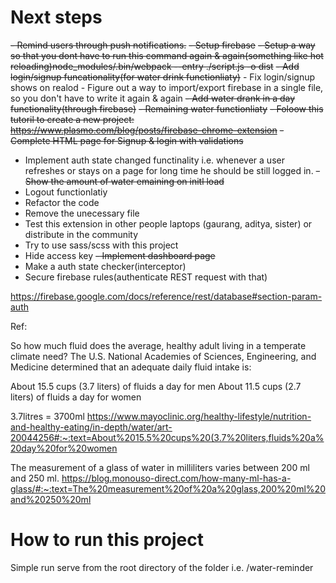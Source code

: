 # Next steps

~~- Remind users through push notifications.~~
~~- Setup firebase~~
~~- Setup a way so that you dont have to run this command again & again(something like hot reloading)node_modules/.bin/webpack --entry ./script.js -o dist~~
~~- Add login/signup funcationality(for water drink functionliaty)~~
    - Fix login/signup shows on realod
    - Figure out a way to import/export firebase in a single file, so you don't have to write it again & again
~~- Add water drank in a day functionality(through firebase)~~
~~- Remaining water functionliaty~~
~~- Foloow this tutoril to create a new project: https://www.plasmo.com/blog/posts/firebase-chrome-extension~~
~~- Complete HTML page for Signup & login with validations~~
- Implement auth state changed functinality i.e. whenever a user refreshes or stays on a page for long time
  he should be still logged in.
~~- Show the amount of water emaining on initl load~~
- Logout functionlatiy
- Refactor the code
- Remove the unecessary file
- Test this extension in other people laptops (gaurang, aditya, sister) or distribute in the community
- Try to use sass/scss with this project
- Hide access key
~~- Implement dashboard page~~
- Make a auth state checker(interceptor)
- Secure firebase rules(authenticate REST request with that)

https://firebase.google.com/docs/reference/rest/database#section-param-auth

Ref:

So how much fluid does the average, healthy adult living in a temperate climate need? The U.S. National Academies of Sciences, Engineering, and Medicine determined that an adequate daily fluid intake is:

About 15.5 cups (3.7 liters) of fluids a day for men
About 11.5 cups (2.7 liters) of fluids a day for women

3.7litres = 3700ml
https://www.mayoclinic.org/healthy-lifestyle/nutrition-and-healthy-eating/in-depth/water/art-20044256#:~:text=About%2015.5%20cups%20(3.7%20liters,fluids%20a%20day%20for%20women



The measurement of a glass of water in milliliters varies between 200 ml and 250 ml.
https://blog.monouso-direct.com/how-many-ml-has-a-glass/#:~:text=The%20measurement%20of%20a%20glass,200%20ml%20and%20250%20ml


# How to run this project

Simple run serve from the root directory of the folder i.e. /water-reminder